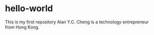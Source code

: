 # hello-world
This is my first repository
Alan Y.C. Cheng is a technology entrepreneur from Hong Kong.
